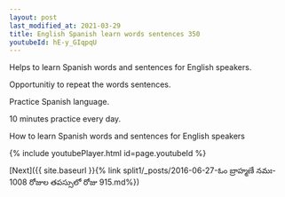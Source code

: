 ```yaml
---
layout: post
last_modified_at: 2021-03-29
title: English Spanish learn words sentences 350 
youtubeId: hE-y_GIqpqU
---
```

 
 
Helps to learn Spanish words and sentences for English speakers.

Opportunitiy to repeat the words sentences. 

Practice Spanish language. 
 
10 minutes practice every day. 
 
How to learn Spanish words and sentences for English speakers 
 
{% include youtubePlayer.html id=page.youtubeId %}
 
 
[Next]({{ site.baseurl }}{% link  split1/_posts/2016-06-27-ఓం బ్రాహ్మణే నమః- 1008 రోజుల తపస్సులో రోజు  915.md%})
 
